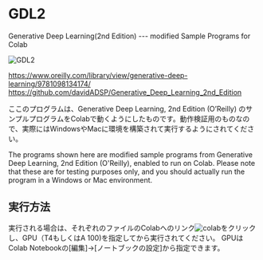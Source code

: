 # GDL2

Generative Deep Learning(2nd Edition) --- modified Sample Programs for Colab

![GDL2](https://learning.oreilly.com/library/cover/9781098134174/250w/)

https://www.oreilly.com/library/view/generative-deep-learning/9781098134174/
https://github.com/davidADSP/Generative_Deep_Learning_2nd_Edition

ここのプログラムは、Generative Deep Learning, 2nd Edition (O’Reilly) のサンプルプログラムをColabで動くようにしたものです。動作検証用のものなので、実際にはWindowsやMacに環境を構築されて実行するようにされてください。

The programs shown here are modified sample programs from Generative Deep Learning, 2nd Edition (O'Reilly), enabled to run on Colab. Please note that these are for testing purposes only, and you should actually run the program in a Windows or Mac environment.

## 実行方法
実行される場合は、それぞれのファイルのColabへのリンク![colab](https://colab.research.google.com/assets/colab-badge.svg)をクリックし、GPU（T4もしくはA 100)を指定してから実行されてください。
GPUはColab Notebookの[編集]→[ノートブックの設定]から指定できます。
